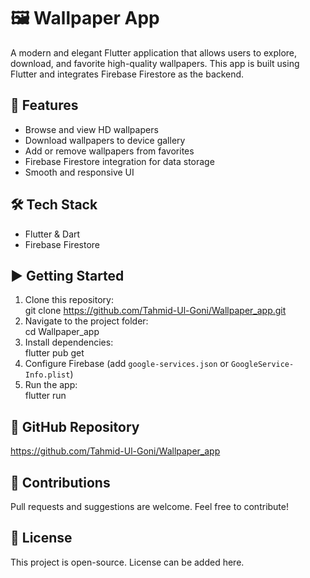 # 🖼️ Wallpaper App  
A modern and elegant Flutter application that allows users to explore, download, and favorite high-quality wallpapers. This app is built using Flutter and integrates Firebase Firestore as the backend.  
## 🚀 Features  
- Browse and view HD wallpapers  
- Download wallpapers to device gallery  
- Add or remove wallpapers from favorites  
- Firebase Firestore integration for data storage  
- Smooth and responsive UI  
## 🛠️ Tech Stack  
- Flutter & Dart  
- Firebase Firestore  
## ▶️ Getting Started  
1. Clone this repository:  
   git clone https://github.com/Tahmid-Ul-Goni/Wallpaper_app.git  
2. Navigate to the project folder:  
   cd Wallpaper_app  
3. Install dependencies:  
   flutter pub get  
4. Configure Firebase (add `google-services.json` or `GoogleService-Info.plist`)  
5. Run the app:  
   flutter run
     
## 🔗 GitHub Repository  
https://github.com/Tahmid-Ul-Goni/Wallpaper_app  
## 🙌 Contributions  
Pull requests and suggestions are welcome. Feel free to contribute!  
## 📄 License  
This project is open-source. License can be added here.
